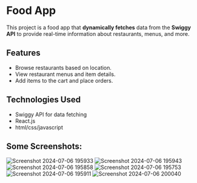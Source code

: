 # Food App
This project is a food app that **dynamically fetches** data from the **Swiggy API** to provide real-time information about restaurants, menus, and more.
## Features
- Browse restaurants based on location.
- View restaurant menus and item details.
- Add items to the cart and place orders.
## Technologies Used
- Swiggy API for data fetching
- React.js
- html/css/javascript

## Some Screenshots:
![Screenshot 2024-07-06 195933](https://github.com/nikhilarsid/reactapp/assets/128669883/25b15a08-6936-4230-b916-c14c965d4e8b)
![Screenshot 2024-07-06 195943](https://github.com/nikhilarsid/reactapp/assets/128669883/6129e264-a3f5-4d12-b24f-6d899137819b)
![Screenshot 2024-07-06 195858](https://github.com/nikhilarsid/reactapp/assets/128669883/a54b1447-d48b-402f-b65b-ecae5b0e4729)
![Screenshot 2024-07-06 195753](https://github.com/nikhilarsid/reactapp/assets/128669883/4a38013e-14b4-4fbc-8098-cf6f66a0ffe1)
![Screenshot 2024-07-06 195911](https://github.com/nikhilarsid/reactapp/assets/128669883/3bfbb0d3-ab68-4d26-bf64-482e714106a7)
![Screenshot 2024-07-06 200040](https://github.com/nikhilarsid/reactapp/assets/128669883/213dfbe2-9cf5-4cf5-a9d3-4d76207f29b9)
